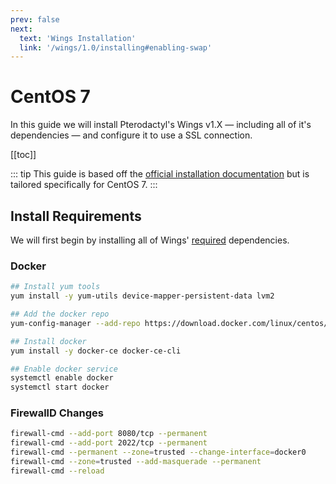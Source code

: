 ```yaml
---
prev: false
next:
  text: 'Wings Installation'
  link: '/wings/1.0/installing#enabling-swap'
---
```


# CentOS 7
In this guide we will install Pterodactyl's Wings v1.X &mdash; including all of it's dependencies &mdash; and configure it to use a SSL connection.

[[toc]]

::: tip
This guide is based off the [official installation documentation](/wings/1.0/installing) but is tailored specifically for CentOS 7.
:::

## Install Requirements
We will first begin by installing all of Wings' [required](/wings/1.0/installing#dependencies) dependencies.

### Docker

```bash
## Install yum tools
yum install -y yum-utils device-mapper-persistent-data lvm2

## Add the docker repo
yum-config-manager --add-repo https://download.docker.com/linux/centos/docker-ce.repo

## Install docker
yum install -y docker-ce docker-ce-cli

## Enable docker service
systemctl enable docker
systemctl start docker
```

### FirewallD Changes
```bash
firewall-cmd --add-port 8080/tcp --permanent
firewall-cmd --add-port 2022/tcp --permanent
firewall-cmd --permanent --zone=trusted --change-interface=docker0
firewall-cmd --zone=trusted --add-masquerade --permanent
firewall-cmd --reload
```
